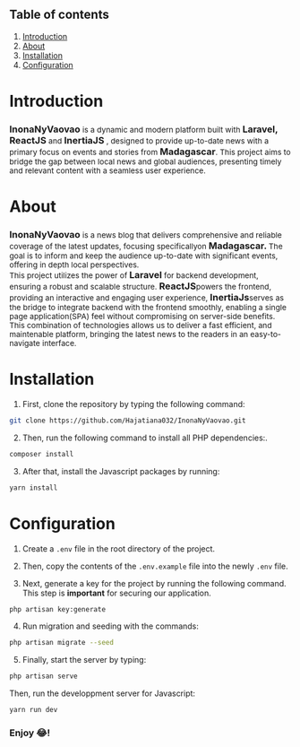 ## Table of contents

1. [Introduction](#introduction)
2. [About](#about)
3. [Installation](#installation)
4. [Configuration](#configuration)

# Introduction

### InonaNyVaovao <small style="font-weight:normal">is a dynamic and modern platform built with </small> Laravel, ReactJS <small style="font-weight:normal">and </small>InertiaJS <small style="font-weight:normal">, designed to provide up-to-date news with a primary focus on events and stories from </small>Madagascar<small style="font-weight:normal">. This project aims to bridge the gap between local news and global audiences, presenting timely and relevant content with a seamless user experience.</small>

# About

### InonaNyVaovao <small style="font-weight:normal">is a news blog that delivers comprehensive and reliable coverage of the latest updates, focusing specificallyon</small> Madagascar. <small style="font-weight:normal">The goal is to inform and keep the audience up-to-date with significant events, offering in depth local perspectives.<br> This project utilizes the power of</small> Laravel <small style="font-weight:normal">for backend development, ensuring a robust and scalable structure. </small>ReactJS<small style="font-weight:normal">powers the frontend, providing an interactive and engaging user experience, </small>InertiaJs<small style="font-weight:normal">serves as the bridge to integrate backend with the frontend smoothly, enabling a single page application(SPA) feel without compromising on server-side benefits.<br>This combination of technologies allows us to deliver a fast efficient, and maintenable platform, bringing the latest news to the readers in an easy-to-navigate interface.

</small>

# Installation

1. First, clone the repository by typing the following command:

```bash
git clone https://github.com/Hajatiana032/InonaNyVaovao.git
```

2. Then, run the following command to install all PHP dependencies:.

```bash
composer install
```

3. After that, install the Javascript packages by running:

```bash
yarn install
```

# Configuration

1. Create a `.env` file in the root directory of the project.

2. Then, copy the contents of the `.env.example` file into the newly `.env` file.

3. Next, generate a key for the project by running the following command. This step is **important** for securing our application.

```bash
php artisan key:generate
```

4. Run migration and seeding with the commands:

```bash
php artisan migrate --seed
```

5. Finally, start the server by typing:

```bash
php artisan serve
```

Then, run the developpment server for Javascript:

```bash
yarn run dev
```

### Enjoy 😂!
